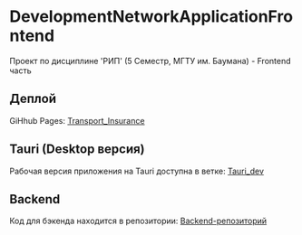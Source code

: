 # DevelopmentNetworkApplicationFrontend
Проект по дисциплине 'РИП' (5 Семестр, МГТУ им. Баумана) - Frontend часть

## Деплой
GiHhub Pages: [Transport_Insurance](https://radchenko27.github.io/DevelopmentNetworkApplicationFrontend/)

## Tauri (Desktop версия)
Рабочая версия приложения на Tauri доступна в ветке: [Tauri_dev](https://github.com/Radchenko27/DevelopmentNetworkApplicationFrontend/tree/tauri-dev)

## Backend
Код для бэкенда находится в репозитории: [Backend-репозиторий](https://github.com/Radchenko27/DevelopmentNetworkApplicationBackend)


